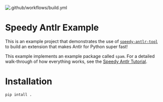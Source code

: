 ![.github/workflows/build.yml](https://github.com/amykyta3/speedy-antlr-example/workflows/.github/workflows/build.yml/badge.svg)

# Speedy Antlr Example

This is an example project that demonstrates the use of
[`speedy-antlr-tool`](https://github.com/amykyta3/speedy-antlr-tool)
to build an extension that makes Antlr for Python super fast!

This example implements an example package called `spam`. For a detailed
walk-through of how everything works, see the
[Speedy Antlr Tutorial](https://speedy-antlr-tool.readthedocs.io/en/latest/example.html).

# Installation

```shell
pip intall .
```
